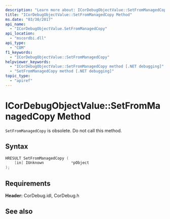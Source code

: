 ```yaml
---
description: "Learn more about: ICorDebugObjectValue::SetFromManagedCopy Method"
title: "ICorDebugObjectValue::SetFromManagedCopy Method"
ms.date: "03/30/2017"
api_name:
  - "ICorDebugObjectValue.SetFromManagedCopy"
api_location:
  - "mscordbi.dll"
api_type:
  - "COM"
f1_keywords:
  - "ICorDebugObjectValue::SetFromManagedCopy"
helpviewer_keywords:
  - "ICorDebugObjectValue::SetFromManagedCopy method [.NET debugging]"
  - "SetFromManagedCopy method [.NET debugging]"
topic_type:
  - "apiref"
---
```

# ICorDebugObjectValue::SetFromManagedCopy Method

`SetFromManagedCopy` is obsolete. Do not call this method.

## Syntax

```cpp
HRESULT SetFromManagedCopy (
    [in] IUnknown            *pObject
);
```

## Requirements

 **Header:** CorDebug.idl, CorDebug.h

## See also
